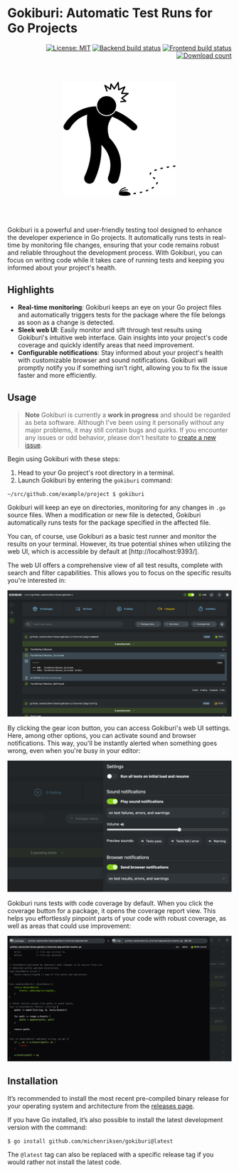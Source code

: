 # Gokiburi: Automatic Test Runs for Go Projects

<div align="right">
    <a href="LICENSE.md"><img src="https://img.shields.io/github/license/michenriksen/gokiburi" alt="License: MIT" /></a>
    <a href="https://github.com/michenriksen/gokiburi/actions/workflows/build.yml"><img src="https://img.shields.io/github/actions/workflow/status/michenriksen/gokiburi/build.yml?label=backend&style=flat-square" alt="Backend build status" /></a>
    <a href="https://github.com/michenriksen/gokiburi/actions/workflows/build-fe.yml"><img src="https://img.shields.io/github/actions/workflow/status/michenriksen/gokiburi/build-fe.yml?label=frontend&style=flat-square" alt="Frontend build status" /></a>
    <a href="https://github.com/michenriksen/gokiburi/releases"><img src="https://img.shields.io/github/downloads/michenriksen/gokiburi/total?style=flat-square" alt="Download count" /></a>
</div>

<br />
<br />
<br />
<div align="center">
    <picture>
    <source media="(prefers-color-scheme: dark)" srcset=".github/images/gokiburi_dark.png">
    <source media="(prefers-color-scheme: light)" srcset=".github/images/gokiburi_light.png">
    <img alt="Pictogram of a person shocked by seeing a cockroach on the ground" width="256" src=".github/images/gokiburi_light.png">
    </picture>
</div>
<br />
<br />
<br />

Gokiburi is a powerful and user-friendly testing tool designed to enhance the developer experience in Go projects. It automatically runs tests in real-time by monitoring file changes, ensuring that your code remains robust and reliable throughout the development process. With Gokiburi, you can focus on writing code while it takes care of running tests and keeping you informed about your project's health.

## Highlights

- **Real-time monitoring**: Gokiburi keeps an eye on your Go project files and automatically triggers tests for the package where the file belongs as soon as a change is detected.
- **Sleek web UI**: Easily monitor and sift through test results using Gokiburi's intuitive web interface. Gain insights into your project's code coverage and quickly identify areas that need improvement.
- **Configurable notifications**: Stay informed about your project's health with customizable browser and sound notifications. Gokiburi will promptly notify you if something isn’t right, allowing you to fix the issue faster and more efficiently.

## Usage

> **Note**
> Gokiburi is currently a **work in progress** and should be regarded as beta software. Although I've been using it personally without any major problems, it may still contain bugs and quirks. If you encounter any issues or odd behavior, please don't hesitate to [create a new issue](https://github.com/michenriksen/gokiburi/issues/new).

Begin using Gokiburi with these steps:

1. Head to your Go project's root directory in a terminal.
2. Launch Gokiburi by entering the `gokiburi` command:

```shell
~/src/github.com/example/project $ gokiburi
```

Gokiburi will keep an eye on directories, monitoring for any changes in `.go` source files. When a modification or new file is detected, Gokiburi automatically runs tests for the package specified in the affected file.

You can, of course, use Gokiburi as a basic test runner and monitor the results on your terminal. However, its true potential shines when utilizing the web UI, which is accessible by default at [http://localhost:9393/].

The web UI offers a comprehensive view of all test results, complete with search and filter capabilities. This allows you to focus on the specific results you're interested in:

![Gokiburi web UI](.github/images/web_ui_overview.png)

By clicking the gear icon button, you can access Gokiburi's web UI settings. Here, among other options, you can activate sound and browser notifications. This way, you'll be instantly alerted when something goes wrong, even when you're busy in your editor:

![Gokiburi web UI settings](.github/images/web_ui_settings.png)

Gokiburi runs tests with code coverage by default. When you click the coverage button for a package, it opens the coverage report view. This helps you effortlessly pinpoint parts of your code with robust coverage, as well as areas that could use improvement:

![Gokiburi coverage report](.github/images/web_ui_coverage.png)

## Installation

It’s recommended to install the most recent pre-compiled binary release for your operating system and architecture from the [releases page](https://github.com/michenriksen/gokiburi/releases).

If you have Go installed, it’s also possible to install the latest development version with the command:

```shell
$ go install github.com/michenriksen/gokiburi@latest
```

The `@latest` tag can also be replaced with a specific release tag if you would rather not install the latest code.
